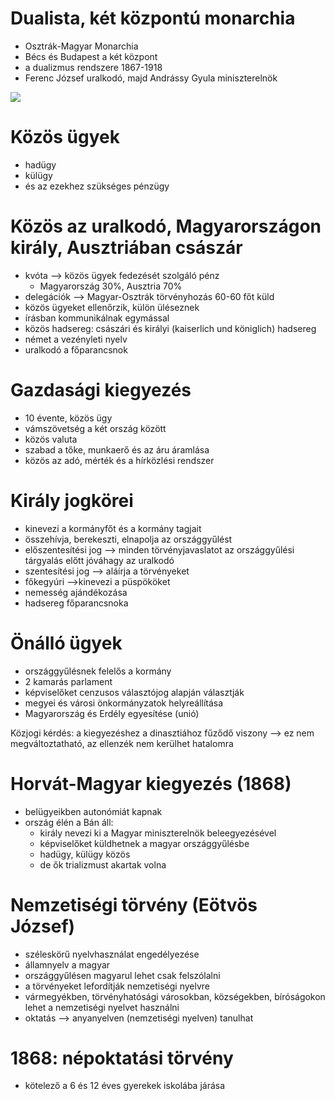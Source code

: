 # Dualista, két központú monarchia

- Osztrák-Magyar Monarchia
- Bécs és Budapest a két központ
- a dualizmus rendszere 1867-1918
- Ferenc József uralkodó, majd Andrássy Gyula miniszterelnök

![](https://m.blog.hu/di/digitori/image/13d.jpg)

# Közös ügyek

- hadügy
- külügy
- és az ezekhez szükséges pénzügy

# Közös az uralkodó, Magyarországon király, Ausztriában császár

- kvóta —> közös ügyek fedezését szolgáló pénz
	- Magyarország 30%, Ausztria 70%
- delegációk —> Magyar-Osztrák törvényhozás 60-60 főt küld
- közös ügyeket ellenőrzik, külön üléseznek
- írásban kommunikálnak egymással
- közös hadsereg: császári és királyi (kaiserlich und königlich) hadsereg
- német a vezényleti nyelv
- uralkodó a főparancsnok

# Gazdasági kiegyezés

- 10 évente, közös ügy
- vámszövetség a két ország között
- közös valuta
- szabad a tőke, munkaerő és az áru áramlása
- közös az adó, mérték és a hírközlési rendszer

# Király jogkörei

- kinevezi a kormányfőt és a kormány tagjait
- összehívja, berekeszti, elnapolja az országgyűlést
- előszentesítési jog —> minden törvényjavaslatot az országgyűlési tárgyalás előtt jóváhagy az uralkodó
- szentesítési jog —> aláírja a törvényeket
- főkegyúri —>kinevezi a püspököket
- nemesség ajándékozása
- hadsereg főparancsnoka

# Önálló ügyek

- országgyűlésnek felelős a kormány
- 2 kamarás parlament
- képviselőket cenzusos választójog alapján választják
- megyei és városi önkormányzatok helyreállítása
- Magyarország és Erdély egyesítése (unió)

Közjogi kérdés: a kiegyezéshez a dinasztiához fűződő viszony --> ez nem megváltoztatható, az ellenzék nem kerülhet hatalomra

# Horvát-Magyar kiegyezés (1868)

- belügyeikben autonómiát kapnak
- ország élén a Bán áll:
	- király nevezi ki a Magyar miniszterelnök beleegyezésével
	- képviselőket küldhetnek a magyar országgyűlésbe
	- hadügy, külügy közös
	- de ők trializmust akartak volna

# Nemzetiségi törvény (Eötvös József)

- széleskörű nyelvhasználat engedélyezése
- államnyelv a magyar
- országgyűlésen magyarul lehet csak felszólalni
- a törvényeket lefordítják nemzetiségi nyelvre
- vármegyékben, törvényhatósági városokban, községekben, bíróságokon lehet a nemzetiségi nyelvet használni
- oktatás --> anyanyelven (nemzetiségi nyelven) tanulhat

# 1868: népoktatási törvény

- kötelező a 6 és 12 éves gyerekek iskolába járása
